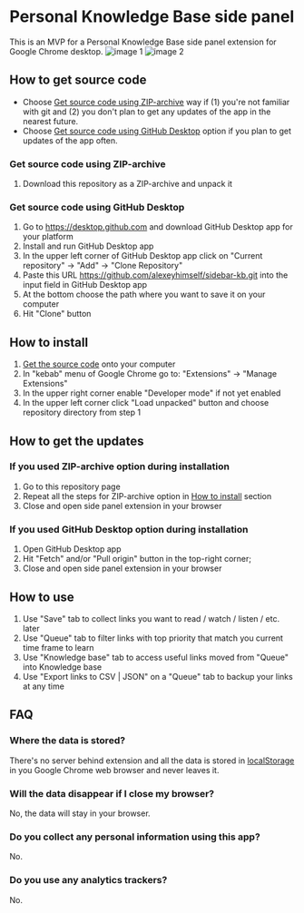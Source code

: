 # Personal Knowledge Base side panel
This is an MVP for a Personal Knowledge Base side panel extension for Google Chrome desktop.
![image 1](https://www.dropbox.com/scl/fi/jgrdvfnfme3rho63qezsy/Screenshot-at-Jul-23-12-43-46.png?rlkey=1kcy5lcy67x8qnmryk7inq28e&raw=1)
![image 2](https://www.dropbox.com/scl/fi/l4z30ff2zeejpc0or5r4b/Screenshot-at-Jul-23-12-44-46.png?rlkey=gkbk1ovz0unjav1f2aadi4743&raw=1)


## How to get source code
* Choose [Get source code using ZIP-archive](#get-source-code-using-zip-archive) way if (1) you're not familiar with git and (2) you don't plan to get any updates of the app in the nearest future.
* Choose [Get source code using GitHub Desktop](#get-source-code-using-github-desktop) option if you plan to get updates of the app often.

### Get source code using ZIP-archive
1. Download this repository as a ZIP-archive and unpack it

### Get source code using GitHub Desktop
1. Go to https://desktop.github.com and download GitHub Desktop app for your platform
2. Install and run GitHub Desktop app
3. In the upper left corner of GitHub Desktop app click on "Current repository" → "Add" → "Clone Repository"
4. Paste this URL https://github.com/alexeyhimself/sidebar-kb.git into the input field in GitHub Desktop app
5. At the bottom choose the path where you want to save it on your computer
6. Hit "Clone" button


## How to install
1. [Get the source code](#how-to-get-source-code) onto your computer
2. In "kebab" menu of Google Chrome go to: "Extensions" → "Manage Extensions"
3. In the upper right corner enable "Developer mode" if not yet enabled
4. In the upper left corner click "Load unpacked" button and choose repository directory from step 1


## How to get the updates
### If you used ZIP-archive option during installation
1. Go to this repository page
2. Repeat all the steps for ZIP-archive option in [How to install](#how-to-install) section 
3. Close and open side panel extension in your browser

### If you used GitHub Desktop option during installation
1. Open GitHub Desktop app
2. Hit "Fetch" and/or "Pull origin" button in the top-right corner;
3. Close and open side panel extension in your browser


## How to use
1. Use "Save" tab to collect links you want to read / watch / listen / etc. later
2. Use "Queue" tab to filter links with top priority that match you current time frame to learn
3. Use "Knowledge base" tab to access useful links moved from "Queue" into Knowledge base
4. Use "Export links to CSV | JSON" on a "Queue" tab to backup your links at any time

## FAQ
### Where the data is stored?
There's no server behind extension and all the data is stored in [localStorage](https://developer.mozilla.org/en-US/docs/Web/API/Window/localStorage) in you Google Chrome web browser and never leaves it.

### Will the data disappear if I close my browser?
No, the data will stay in your browser.

### Do you collect any personal information using this app?
No.

### Do you use any analytics trackers?
No.
